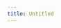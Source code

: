 ```yaml
---
title: Untitled
---
```


<figure><img src="https://stackblitz.com/edit/vechain-energy-example-snippets-gqgresdy?ctl=1&#x26;embed=1&#x26;file=index.mjs&#x26;hideExplorer=1&#x26;hideNavigation=1&#x26;view=editor" alt=""><figcaption></figcaption></figure>
